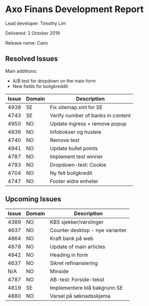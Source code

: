 # Axo Finans Development Report

Lead developer: Timothy Lim

Delivered: 3 October 2019

Release name: Cairo



## Resolved Issues

Main additions:

- A/B test for dropdown on the main form
- New fields for boligkreddit


| Issue    | Domain | Description |
| ---- | ---- | --------------------------------- |
| 4938 | SE   | Fix sitemap.xml for SE            |
| 4743 | SE   | Verify number of banks in content |
| 4950 | NO   | Update ingress + remove popup     |
| 4836 | NO   | Infobokser og husleie             |
| 4740 | NO   | Remove test                       |
| 4941 | NO   | Update bullet points              |
| 4787 | NO   | Implement test winner             |
| 4793 | NO   | Dropdown-test: Cookie             |
| 4704 | NO   | Ny felt boligkredit               |
| 4747 | NO   | Footer eldre enheter              |















## Upcoming Issues

| Issue    | Domain | Description |
| ---- | ---- | ------------------------------- |
| 4389 | NO   | KBS sjekker/varslinger          |
| 4637 | NO   | Counter desktop - nye varianter |
| 4864 | NO   | Kraft bank på web               |
| 4878 | NO   | Update of main articles         |
| 4942 | NO   | Heading in form                 |
| 4637 | NO   | Sikret refinansiering           |
| N/A  | NO   | Minside                         |
| 4787 | NO   | AB-test: Forside-tekst          |
| 4819 | SE   | Implementere blå bakgrunn SE    |
| 4880 | NO   | Varsel på søknadsskjema         |